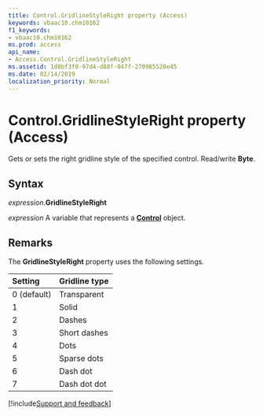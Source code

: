 ```yaml
---
title: Control.GridlineStyleRight property (Access)
keywords: vbaac10.chm10162
f1_keywords:
- vbaac10.chm10162
ms.prod: access
api_name:
- Access.Control.GridlineStyleRight
ms.assetid: 1d0bf3f0-97d4-d88f-047f-270985520e45
ms.date: 02/14/2019
localization_priority: Normal
---
```



# Control.GridlineStyleRight property (Access)

Gets or sets the right gridline style of the specified control. Read/write **Byte**.


## Syntax

_expression_.**GridlineStyleRight**

_expression_ A variable that represents a **[Control](Access.Control.md)** object.


## Remarks

The **GridlineStyleRight** property uses the following settings.

|Setting|Gridline type|
|:-----|:-----|
|0 (default)|Transparent|
|1|Solid|
|2|Dashes|
|3|Short dashes|
|4|Dots|
|5|Sparse dots|
|6|Dash dot|
|7|Dash dot dot|



[!include[Support and feedback](~/includes/feedback-boilerplate.md)]

